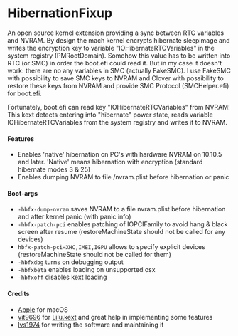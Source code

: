 HibernationFixup
==================

An open source kernel extension providing a sync between RTC variables and NVRAM.
By design the mach kernel encrypts hibernate sleepimage and writes the encryption key to variable 
"IOHibernateRTCVariables" in the system registry (PMRootDomain).
Somehow this value has to be written into RTC (or SMC) in order the boot.efi could read it.
But in my case it doesn't work: there are no any variables in SMC (actually FakeSMC). 
I use FakeSMC with possibility to save SMC keys to NVRAM
and Clover with possibility to restore these keys from NVRAM and provide SMC Protocol (SMCHelper.efi) for boot.efi.

Fortunately, boot.efi can read key "IOHibernateRTCVariables" from NVRAM!
This kext detects entering into "hibernate" power state, reads variable 
IOHibernateRTCVariables from the system registry and writes it to NVRAM.

#### Features
- Enables 'native' hibernation on PC's with hardware NVRAM on 10.10.5 and later.
  'Native' means hibernation with encryption (standard hibernate modes 3 & 25)
- Enables dumping NVRAM to file /nvram.plist before hibernation or panic

#### Boot-args
- `-hbfx-dump-nvram` saves NVRAM to a file nvram.plist before hibernation and after kernel panic (with panic info)
- `-hbfx-patch-pci` enables patching of IOPCIFamily to avoid hang & black screen after resume (restoreMachineState should not be called for any devices)
- `hbfx-patch-pci=XHC,IMEI,IGPU` allows to specify explicit devices (restoreMachineState should not be called for them)
- `-hbfxdbg` turns on debugging output
- `-hbfxbeta` enables loading on unsupported osx
- `-hbfxoff` disables kext loading

#### Credits
- [Apple](https://www.apple.com) for macOS  
- [vit9696](https://github.com/vit9696) for [Lilu.kext](https://github.com/vit9696/Lilu) and great help in implementing some features 
- [lvs1974](https://applelife.ru/members/lvs1974.53809/) for writing the software and maintaining it


